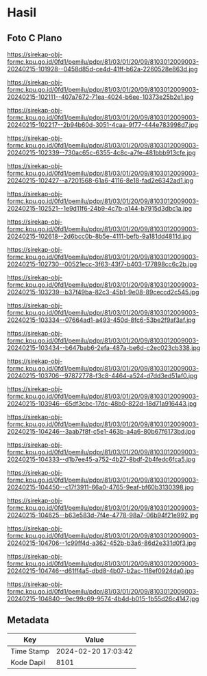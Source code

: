 # Hasil

## Foto C Plano

https://sirekap-obj-formc.kpu.go.id/0fd1/pemilu/pdpr/81/03/01/20/09/8103012009003-20240215-101928--0458d85d-ce4d-41ff-b62a-2260528e863d.jpg

https://sirekap-obj-formc.kpu.go.id/0fd1/pemilu/pdpr/81/03/01/20/09/8103012009003-20240215-102111--407a7672-71ea-4024-b6ee-10373e25b2e1.jpg

https://sirekap-obj-formc.kpu.go.id/0fd1/pemilu/pdpr/81/03/01/20/09/8103012009003-20240215-102217--2b94b60d-3051-4caa-9f77-444e783998d7.jpg

https://sirekap-obj-formc.kpu.go.id/0fd1/pemilu/pdpr/81/03/01/20/09/8103012009003-20240215-102339--730ac65c-6355-4c8c-a7fe-481bbb913cfe.jpg

https://sirekap-obj-formc.kpu.go.id/0fd1/pemilu/pdpr/81/03/01/20/09/8103012009003-20240215-102427--a7201568-61a6-4116-8e18-fad2e6342ad1.jpg

https://sirekap-obj-formc.kpu.go.id/0fd1/pemilu/pdpr/81/03/01/20/09/8103012009003-20240215-102521--1e9d11f6-24b9-4c7b-a144-b7915d3dbc1a.jpg

https://sirekap-obj-formc.kpu.go.id/0fd1/pemilu/pdpr/81/03/01/20/09/8103012009003-20240215-102618--2d6bcc0b-8b5e-4111-befb-9a181dd4811d.jpg

https://sirekap-obj-formc.kpu.go.id/0fd1/pemilu/pdpr/81/03/01/20/09/8103012009003-20240215-102730--00521ecc-3f63-43f7-b403-177898cc6c2b.jpg

https://sirekap-obj-formc.kpu.go.id/0fd1/pemilu/pdpr/81/03/01/20/09/8103012009003-20240215-103239--b37f49ba-82c3-45b1-9e08-89ceccd2c545.jpg

https://sirekap-obj-formc.kpu.go.id/0fd1/pemilu/pdpr/81/03/01/20/09/8103012009003-20240215-103334--07664ad1-a493-450d-8fc6-53be2f9af3af.jpg

https://sirekap-obj-formc.kpu.go.id/0fd1/pemilu/pdpr/81/03/01/20/09/8103012009003-20240215-103434--b647bab6-2efa-487a-be6d-c2ec023cb338.jpg

https://sirekap-obj-formc.kpu.go.id/0fd1/pemilu/pdpr/81/03/01/20/09/8103012009003-20240215-103706--97872778-f3c8-4464-a524-d7dd3ed51af0.jpg

https://sirekap-obj-formc.kpu.go.id/0fd1/pemilu/pdpr/81/03/01/20/09/8103012009003-20240215-103946--65df3cbc-17dc-48b0-822d-18d71a916443.jpg

https://sirekap-obj-formc.kpu.go.id/0fd1/pemilu/pdpr/81/03/01/20/09/8103012009003-20240215-104246--3aab7f8f-c5e1-463b-a4a6-80b67f6173bd.jpg

https://sirekap-obj-formc.kpu.go.id/0fd1/pemilu/pdpr/81/03/01/20/09/8103012009003-20240215-104333--d1b7ee45-a752-4b27-8bdf-2b4fedc6fca5.jpg

https://sirekap-obj-formc.kpu.go.id/0fd1/pemilu/pdpr/81/03/01/20/09/8103012009003-20240215-104450--c17f3911-66a0-4765-9eaf-bf60b3130398.jpg

https://sirekap-obj-formc.kpu.go.id/0fd1/pemilu/pdpr/81/03/01/20/09/8103012009003-20240215-104625--b63e583d-7f4e-4778-98a7-06b94f21e992.jpg

https://sirekap-obj-formc.kpu.go.id/0fd1/pemilu/pdpr/81/03/01/20/09/8103012009003-20240215-104706--1c99ff4d-a362-452b-b3a6-86d2e331d0f3.jpg

https://sirekap-obj-formc.kpu.go.id/0fd1/pemilu/pdpr/81/03/01/20/09/8103012009003-20240215-104746--d61ff4a5-dbd8-4b07-b2ac-118ef0924da0.jpg

https://sirekap-obj-formc.kpu.go.id/0fd1/pemilu/pdpr/81/03/01/20/09/8103012009003-20240215-104840--9ec99c69-9574-4b4d-b015-1b55d26c4147.jpg


## Metadata

| Key        | Value               |
| ---------- | ------------------- |
| Time Stamp | 2024-02-20 17:03:42 |
| Kode Dapil | 8101                |



